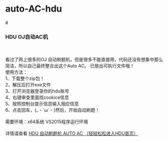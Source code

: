 # auto-AC-hdu<br>
#<h3>HDU OJ自动AC机</h3> <br><br>
看过了网上很多的OJ 自动刷题机，但是很多不能直接用，代码还没有想象中那么简洁，所以自己最终整合出这个Auto AC。
已放出可执行文件哦！<br>
使用方法：<br>
1、下载整个zip包！<br>
2、解压后打开exe文件<br>
3、打开浏览器登录你的hdu账号<br>
4、右键审查里面找cookice信息<br>
5、按照控制台提示信息输入相应信息<br>
6、点击回车，(。・`ω´・)然后，开始自动刷题！<br>
<br>
需要环境：x64系统 VS2015程序运行环境<br><br>
详情请查看 <a href="http://www.dreamwings.cn/auto-ac/1872.html">HDU 自动刷题机 AUTO AC （轻轻松松进入HDU首页）</a>
